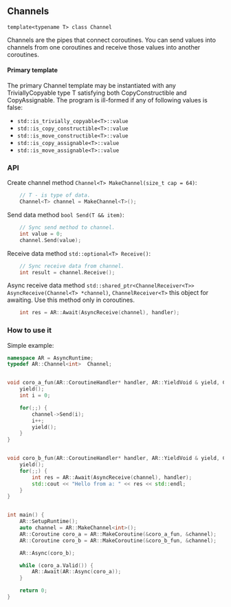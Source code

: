 ## Channels
`template<typename T> class Channel`

Channels are the pipes that connect coroutines. You can send values into channels from one coroutines and receive those values into another coroutines.

#### Primary template
The primary Channel template may be instantiated with any TriviallyCopyable type T satisfying both CopyConstructible and CopyAssignable. 
The program is ill-formed if any of following values is false:
* `std::is_trivially_copyable<T>::value`
* `std::is_copy_constructible<T>::value`
* `std::is_move_constructible<T>::value`
* `std::is_copy_assignable<T>::value`
* `std::is_move_assignable<T>::value`

### API
Create channel method `Channel<T> MakeChannel(size_t cap = 64)`:
``` C++
    // T - is type of data.
    Channel<T> channel = MakeChannel<T>();
```

Send data method `bool Send(T && item)`: 
``` C++
    // Sync send method to channel.
    int value = 0;
    channel.Send(value);
```

Receive data method `std::optional<T> Receive()`:
``` C++
    // Sync receive data from channel.
    int result = channel.Receive();
```

Async receive data method `std::shared_ptr<ChannelReceiver<T>> AsyncReceive(Channel<T> *channel)`, 
`ChannelReceiver<T>` this object for awaiting. Use this method only in coroutines.

``` C++
    int res = AR::Await(AsyncReceive(channel), handler);
```

### How to use it
Simple example:
``` C++
namespace AR = AsyncRuntime;
typedef AR::Channel<int>  Channel;


void coro_a_fun(AR::CoroutineHandler* handler, AR::YieldVoid & yield, Channel *channel) {
    yield();
    int i = 0;

    for(;;) {
        channel->Send(i);
        i++;
        yield();
    }
}


void coro_b_fun(AR::CoroutineHandler* handler, AR::YieldVoid & yield, Channel *channel) {
    yield();
    for(;;) {
        int res = AR::Await(AsyncReceive(channel), handler);
        std::cout << "Hello from a: " << res << std::endl;
    }
}


int main() {
    AR::SetupRuntime();
    auto channel = AR::MakeChannel<int>();
    AR::Coroutine coro_a = AR::MakeCoroutine(&coro_a_fun, &channel);
    AR::Coroutine coro_b = AR::MakeCoroutine(&coro_b_fun, &channel);

    AR::Async(coro_b);

    while (coro_a.Valid()) {
        AR::Await(AR::Async(coro_a));
    }

    return 0;
}
```